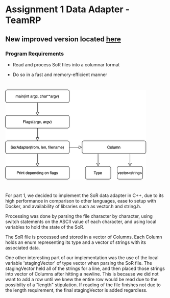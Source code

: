 # Assignment 1 Data Adapter - TeamRP

## New improved version located [here](https://github.com/trevorstenson/CS4500-DataAdapter)

### Program Requirements

* Read and process SoR files into a columnar format

* Do so in a fast and memory-efficient manner
#
![](images/diagram.png)
#
For part 1, we decided to implement the SoR data adapter in C++, due to 
its high performance in comparison to other languages, ease to setup
with Docker, and availability of libraries such as vector.h and string.h. 

Processing was done by parsing the file character by character, using
switch statements on the ASCII value of each character, and using local
variables to hold the state of the SoR.

The SoR file is processed and stored in a vector of Columns. Each Column holds
an enum representing its type and a vector of strings with its associated data.

One other interesting part of our implementation was the use of the local
variable 'stagingVector' of type vector<string> when parsing the SoR file. 
The stagingVector held all of the strings for a line, and then placed those 
strings into vector of Columns after hitting a newline. This is because
we did not want to add a row until we knew the entire row would be read due to
the possibilty of a "length" stipulation. If reading of the file finishes 
not due to the length requirement, the final stagingVector is added regardless. 
